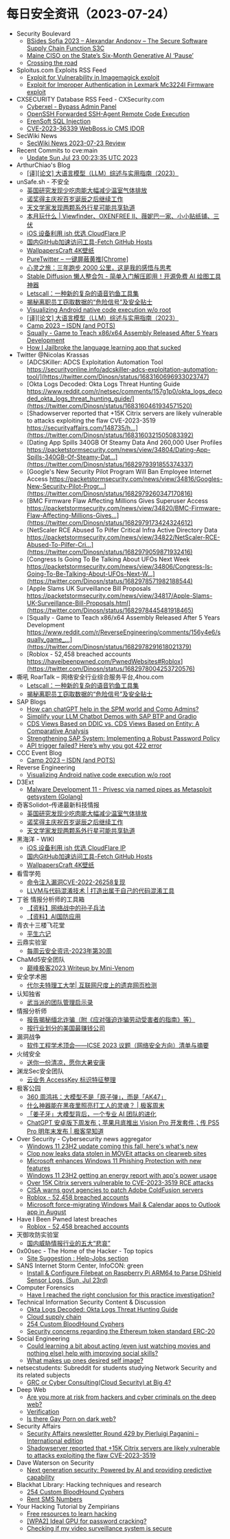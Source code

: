 # 每日安全资讯（2023-07-24）

- Security Boulevard
  - [BSides Sofia 2023 – Alexandar Andonov – The Secure Software Supply Chain Function S3C](https://securityboulevard.com/2023/07/bsides-sofia-2023-alexandar-andonov-the-secure-software-supply-chain-function-s3c/)
  - [Maine CISO on the State’s Six-Month Generative AI ‘Pause’](https://securityboulevard.com/2023/07/maine-ciso-on-the-states-six-month-generative-ai-pause/)
  - [Crossing the road](https://securityboulevard.com/2023/07/crossing-the-road/)
- Sploitus.com Exploits RSS Feed
  - [Exploit for Vulnerability in Imagemagick exploit](https://sploitus.com/exploit?id=37AA545A-316D-5755-9C9C-596005F23A06&utm_source=rss&utm_medium=rss)
  - [Exploit for Improper Authentication in Lexmark Mc3224I Firmware exploit](https://sploitus.com/exploit?id=DBCA9A54-C355-5FA7-AE73-C601DAC46702&utm_source=rss&utm_medium=rss)
- CXSECURITY Database RSS Feed - CXSecurity.com
  - [Cyberxel - Bypass Admin Panel](https://cxsecurity.com/issue/WLB-2023070058)
  - [OpenSSH Forwarded SSH-Agent Remote Code Execution](https://cxsecurity.com/issue/WLB-2023070057)
  - [ErenSoft SQL Injection](https://cxsecurity.com/issue/WLB-2023070055)
  - [CVE-2023-36339 WebBoss.io CMS IDOR](https://cxsecurity.com/issue/WLB-2023070054)
- SecWiki News
  - [SecWiki News 2023-07-23 Review](http://www.sec-wiki.com/?2023-07-23)
- Recent Commits to cve:main
  - [Update Sun Jul 23 00:23:35 UTC 2023](https://github.com/trickest/cve/commit/1e23d4436040030b50d1b84d7c621834374146c9)
- ArthurChiao's Blog
  - [[译][论文] 大语言模型（LLM）综述与实用指南（2023）](https://arthurchiao.github.io/blog/llm-practical-guide-zh/)
- unSafe.sh - 不安全
  - [英国研究发现少吃肉能大幅减少温室气体排放](https://buaq.net/go-172727.html)
  - [诺奖得主庆祝百岁诞辰之后继续工作](https://buaq.net/go-172725.html)
  - [天文学家发现两颗系外行星可能共享轨道](https://buaq.net/go-172726.html)
  - [本月玩什么 | Viewfinder、OXENFREE II、薇妮巴一家、小小贴纸铺、三伏](https://buaq.net/go-172724.html)
  - [iOS 设备利用 ish 优选 CloudFlare IP](https://buaq.net/go-172721.html)
  - [国内GitHub加速访问工具-Fetch GitHub Hosts](https://buaq.net/go-172722.html)
  - [WallpapersCraft 4K壁纸](https://buaq.net/go-172723.html)
  - [PureTwitter – 一键屏蔽黄推[Chrome]](https://buaq.net/go-172719.html)
  - [心灵之旅：三年跑步 2000 公里，这是我的感悟与思考](https://buaq.net/go-172717.html)
  - [Stable Diffusion 懒人整合包 - 简单入门解压即用！开源免费 AI 绘图工具神器](https://buaq.net/go-172720.html)
  - [Letscall：一种新的复杂的语音钓鱼工具集](https://buaq.net/go-172715.html)
  - [揭秘离职员工窃取数据的“危险信号”及安全贴士](https://buaq.net/go-172716.html)
  - [Visualizing Android native code execution w/o root](https://buaq.net/go-172713.html)
  - [[译][论文] 大语言模型（LLM）综述与实用指南（2023）](https://buaq.net/go-172718.html)
  - [Camp 2023 – ISDN (and POTS)](https://buaq.net/go-172728.html)
  - [Squally - Game to Teach x86/x64 Assembly Released After 5 Years Development](https://buaq.net/go-172712.html)
  - [How I Jailbroke the language learning app that sucked](https://buaq.net/go-172710.html)
- Twitter @Nicolas Krassas
  - [ADCSKiller: ADCS Exploitation Automation Tool https://securityonline.info/adcskiller-adcs-exploitation-automation-tool/](https://twitter.com/Dinosn/status/1683160696933023747)
  - [Okta Logs Decoded: Okta Logs Threat Hunting Guide https://www.reddit.com/r/netsec/comments/157g1p0/okta_logs_decoded_okta_logs_threat_hunting_guide/](https://twitter.com/Dinosn/status/1683160461934571520)
  - [Shadowserver reported that +15K Citrix servers are likely vulnerable to attacks exploiting the flaw CVE-2023-3519 https://securityaffairs.com/148735/h...](https://twitter.com/Dinosn/status/1683160321505083392)
  - [Dating App Spills 340GB Of Steamy Data And 260,000 User Profiles https://packetstormsecurity.com/news/view/34804/Dating-App-Spills-340GB-Of-Steamy-Dat...](https://twitter.com/Dinosn/status/1682979391855374337)
  - [Google's New Security Pilot Program Will Ban Employee Internet Access https://packetstormsecurity.com/news/view/34816/Googles-New-Security-Pilot-Progr...](https://twitter.com/Dinosn/status/1682979260347170816)
  - [BMC Firmware Flaw Affecting Millions Gives Superuser Access https://packetstormsecurity.com/news/view/34820/BMC-Firmware-Flaw-Affecting-Millions-Gives...](https://twitter.com/Dinosn/status/1682979173424324612)
  - [NetScaler RCE Abused To Pilfer Critical Infra Active Directory Data https://packetstormsecurity.com/news/view/34822/NetScaler-RCE-Abused-To-Pilfer-Cri...](https://twitter.com/Dinosn/status/1682979059871932416)
  - [Congress Is Going To Be Talking About UFOs Next Week https://packetstormsecurity.com/news/view/34806/Congress-Is-Going-To-Be-Talking-About-UFOs-Next-W...](https://twitter.com/Dinosn/status/1682978571982188544)
  - [Apple Slams UK Surveillance Bill Proposals https://packetstormsecurity.com/news/view/34817/Apple-Slams-UK-Surveillance-Bill-Proposals.html](https://twitter.com/Dinosn/status/1682978445481918465)
  - [Squally - Game to Teach x86/x64 Assembly Released After 5 Years Development https://www.reddit.com/r/ReverseEngineering/comments/156y4e6/squally_game_...](https://twitter.com/Dinosn/status/1682978291618021379)
  - [Roblox - 52,458 breached accounts https://haveibeenpwned.com/PwnedWebsites#Roblox](https://twitter.com/Dinosn/status/1682978004253720576)
- 嘶吼 RoarTalk – 网络安全行业综合服务平台,4hou.com
  - [Letscall：一种新的复杂的语音钓鱼工具集](https://www.4hou.com/posts/1pEZ)
  - [揭秘离职员工窃取数据的“危险信号”及安全贴士](https://www.4hou.com/posts/DZJk)
- SAP Blogs
  - [How can chatGPT help in the SPM world and Comp Admins?](https://blogs.sap.com/2023/07/23/how-can-chatgpt-help-in-the-spm-world-and-comp-admins/)
  - [Simplify your LLM Chatbot Demos with SAP BTP and Gradio](https://blogs.sap.com/2023/07/23/simplify-your-llm-chatbot-demos-with-sap-btp-and-gradio/)
  - [CDS Views Based on DDIC vs. CDS Views Based on Entity: A Comparative Analysis](https://blogs.sap.com/2023/07/23/cds-views-based-on-ddic-vs.-cds-views-based-on-entity-a-comparative-analysis/)
  - [Strengthening SAP System: Implementing a Robust Password Policy](https://blogs.sap.com/2023/07/23/strengthening-sap-system-implementing-a-robust-password-policy/)
  - [API trigger failed? Here’s why you got 422 error](https://blogs.sap.com/2023/07/23/api-trigger-failed-heres-why-you-got-422-error/)
- CCC Event Blog
  - [Camp 2023 – ISDN (and POTS)](https://events.ccc.de/2023/07/23/camp23-isdn/)
- Reverse Engineering
  - [Visualizing Android native code execution w/o root](https://www.reddit.com/r/ReverseEngineering/comments/1570a5w/visualizing_android_native_code_execution_wo_root/)
- D3Ext
  - [Malware Development 11 - Privesc via named pipes as Metasploit getsystem (Golang)](https://d3ext.github.io/posts/malware-dev-11/)
- 奇客Solidot–传递最新科技情报
  - [英国研究发现少吃肉能大幅减少温室气体排放](https://www.solidot.org/story?sid=75591)
  - [诺奖得主庆祝百岁诞辰之后继续工作](https://www.solidot.org/story?sid=75590)
  - [天文学家发现两颗系外行星可能共享轨道](https://www.solidot.org/story?sid=75589)
- 黑海洋 - WIKI
  - [iOS 设备利用 ish 优选 CloudFlare IP](https://blog.upx8.com/3705)
  - [国内GitHub加速访问工具-Fetch GitHub Hosts](https://blog.upx8.com/3704)
  - [WallpapersCraft 4K壁纸](https://blog.upx8.com/3703)
- 看雪学苑
  - [命令注入漏洞CVE-2022-26258复现](https://mp.weixin.qq.com/s?__biz=MjM5NTc2MDYxMw==&mid=2458510132&idx=1&sn=89ff1eb23af91def9ef50a1dc3a28878&chksm=b18ed3be86f95aa8083bcf5d09670cf6debd41a6ab5f68fb58c1bc957a058b35db474703e0d4&scene=58&subscene=0#rd)
  - [LLVM与代码混淆技术 | 打造出属于自己的代码混淆工具](https://mp.weixin.qq.com/s?__biz=MjM5NTc2MDYxMw==&mid=2458510132&idx=2&sn=a40e41d1d287bb2428891c98a9ae5e53&chksm=b18ed3be86f95aa8fe94308367988d3f20e9259e9073f7c9dfd96e670198cf8c5ac5466d264e&scene=58&subscene=0#rd)
- 丁爸 情报分析师的工具箱
  - [【资料】网络战中的孙子兵法](https://mp.weixin.qq.com/s?__biz=MzI2MTE0NTE3Mw==&mid=2651137391&idx=1&sn=2d898a996632468fc37ee5260c939dcb&chksm=f1af5255c6d8db432d53cfd2e1c014db95953b6e415effad9c0c16f446a0a808818bbf0b3c0b&scene=58&subscene=0#rd)
  - [【资料】AI国防应用](https://mp.weixin.qq.com/s?__biz=MzI2MTE0NTE3Mw==&mid=2651137391&idx=2&sn=3e1d41c57b1fca9e17e0f4815373e988&chksm=f1af5255c6d8db43d78af6db658a29c5e5cd0567c0d53453134c6f3a40c8f28d0aa4a2354109&scene=58&subscene=0#rd)
- 青衣十三楼飞花堂
  - [平生六记](https://mp.weixin.qq.com/s?__biz=MzUzMjQyMDE3Ng==&mid=2247486712&idx=1&sn=1231c5fc980318c933ff1da6b73552e7&chksm=fab2cfc7cdc546d1d92f2ed25ce2b6704ee73a07904a633f3034792e15782593b571f4857286&scene=58&subscene=0#rd)
- 云鼎实验室
  - [每周云安全资讯-2023年第30周](https://mp.weixin.qq.com/s?__biz=MzU3ODAyMjg4OQ==&mid=2247494983&idx=1&sn=5bf6b26179e359f0769158c669ccd009&chksm=fd7911c1ca0e98d7f20212043b2b4fa943c8e98262f1434dd54569e0295541bdbb39c6a61458&scene=58&subscene=0#rd)
- ChaMd5安全团队
  - [巅峰极客2023 Writeup by Mini-Venom](https://mp.weixin.qq.com/s?__biz=MzIzMTc1MjExOQ==&mid=2247509230&idx=1&sn=af92b40c1eff8cb3d1f2c0b50ed66d36&chksm=e89d8c36dfea052047d23c8dd83fbac8980f08bcca17b7b842d52c1b18cb7d527adc6cd1773b&scene=58&subscene=0#rd)
- 安全学术圈
  - [代尔夫特理工大学| 互联网尺度上的遗弃网页检测](https://mp.weixin.qq.com/s?__biz=MzU5MTM5MTQ2MA==&mid=2247489271&idx=1&sn=831ef7589d3785115e21f1151ec57506&chksm=fe2ee97cc959606a766e52cc64677760b70e14c37ed4c19bb15ecb6d2224473c042999ef23d0&scene=58&subscene=0#rd)
- 认知独省
  - [武当派的团队管理启示录](https://mp.weixin.qq.com/s?__biz=MzU0NTI4MDQwMQ==&mid=2247483977&idx=1&sn=2c9039c83ab3ae59cba2c80a6d3f263c&chksm=fb6e1ab7cc1993a145c0c8bd46536db5a101a7dec97de6a4267f28b21652df219006a7ac64dd&scene=58&subscene=0#rd)
- 情报分析师
  - [报告揭秘缅北诈骗（附《应对强迫诈骗劳动受害者的指南》等）](https://mp.weixin.qq.com/s?__biz=MzA3Mjc1MTkwOA==&mid=2650536155&idx=1&sn=d899b4f556be7e13618f1958217f17d6&chksm=8716d690b0615f86a695a6b66134fd0f5cf06668423dd7c716ef4b7e446eae48b4a23ec5e67c&scene=58&subscene=0#rd)
  - [按行业划分的美国最赚钱公司](https://mp.weixin.qq.com/s?__biz=MzA3Mjc1MTkwOA==&mid=2650536155&idx=2&sn=0c175f98f9ee518f1cf7db3187b3e94b&chksm=8716d690b0615f863621146f69c4f71bc1b87d6873120fd60b954162783dc714174e580fbca9&scene=58&subscene=0#rd)
- 漏洞战争
  - [软件工程学术顶会——ICSE 2023 议题（网络安全方向）清单与摘要](https://mp.weixin.qq.com/s?__biz=MzU0MzgzNTU0Mw==&mid=2247485145&idx=1&sn=f2f11c8ff893b98c6c16f4e27fd29e5e&chksm=fb041221cc739b37e8ed297185ed59937d6c9e0c220294076fb4488f74aaf2ecadbbc7bebb8f&scene=58&subscene=0#rd)
- 火绒安全
  - [送你一份清凉，愿你大暑安康](https://mp.weixin.qq.com/s?__biz=MzI3NjYzMDM1Mg==&mid=2247515095&idx=1&sn=887ccd8987e1c3c019f38f8c7775351c&chksm=eb7065e8dc07ecfe431884a7e217646f9778567e19ae0c09b5d6db8332cce63f9293c1c7964a&scene=58&subscene=0#rd)
- 渊龙Sec安全团队
  - [云业务 AccessKey 标识特征整理](https://mp.weixin.qq.com/s?__biz=Mzg4NTY0MDg1Mg==&mid=2247485091&idx=1&sn=60bbefe43bfed5de2dcd56f99cca24bc&chksm=cfa49d58f8d3144ed0a7a785d2c8fdcff7345336c72acf04f35c2728672d57eef8b3eda998a7&scene=58&subscene=0#rd)
- 极客公园
  - [360 周鸿祎：大模型不是「原子弹」，而是「AK47」](https://mp.weixin.qq.com/s?__biz=MTMwNDMwODQ0MQ==&mid=2653002131&idx=1&sn=558bcd4aefe901038eddb796a087edcd&chksm=7e54e42549236d33c1e5ebfdc475ffd5137713ecb7e01cc902c13aed951685fbcabeaa5968ee&scene=58&subscene=0#rd)
  - [什么神器能在黑夜里照亮打工人的灵魂？ | 极客周末](https://mp.weixin.qq.com/s?__biz=MTMwNDMwODQ0MQ==&mid=2653002131&idx=2&sn=def57a3d441d1abd5b99db124b4df239&chksm=7e54e42549236d333b03f58870a525a25b221df8568c82518436ae635ef223c1c16cbf66835f&scene=58&subscene=0#rd)
  - [「姜子牙」大模型背后，一个专业 AI 团队的进化](https://mp.weixin.qq.com/s?__biz=MTMwNDMwODQ0MQ==&mid=2653002089&idx=1&sn=29de14d34a53ad3a004dceb1f49ad173&chksm=7e54e4df49236dc9f0374066531e40b8fdd2b485baf0eb21685c1121fb71331414c109d6c07b&scene=58&subscene=0#rd)
  - [ChatGPT 安卓版下周发布；苹果月底推出 Vision Pro 开发套件；传 PS5 Pro 明年末发布 | 极客早知道](https://mp.weixin.qq.com/s?__biz=MTMwNDMwODQ0MQ==&mid=2653002028&idx=1&sn=7a3825d327302e337982eb7c10e0f36c&chksm=7e54e49a49236d8c95986d37b7e7c5035ce2088771a4f74aa2c6a565c4d7af4179a9d3925948&scene=58&subscene=0#rd)
- Over Security - Cybersecurity news aggregator
  - [Windows 11 23H2 update coming this fall, here's what's new](https://www.bleepingcomputer.com/news/microsoft/windows-11-23h2-update-coming-this-fall-heres-whats-new/)
  - [Clop now leaks data stolen in MOVEit attacks on clearweb sites](https://www.bleepingcomputer.com/news/security/clop-now-leaks-data-stolen-in-moveit-attacks-on-clearweb-sites/)
  - [Microsoft enhances Windows 11 Phishing Protection with new features](https://www.bleepingcomputer.com/news/microsoft/microsoft-enhances-windows-11-phishing-protection-with-new-features/)
  - [Windows 11 23H2 getting an energy report with app's power usage](https://www.bleepingcomputer.com/news/microsoft/windows-11-23h2-getting-an-energy-report-with-apps-power-usage/)
  - [Over 15K Citrix servers vulnerable to CVE-2023-3519 RCE attacks](https://www.bleepingcomputer.com/news/security/over-15k-citrix-servers-vulnerable-to-cve-2023-3519-rce-attacks/)
  - [CISA warns govt agencies to patch Adobe ColdFusion servers](https://www.bleepingcomputer.com/news/security/cisa-warns-govt-agencies-to-patch-adobe-coldfusion-servers/)
  - [Roblox - 52,458 breached accounts](https://haveibeenpwned.com/PwnedWebsites#Roblox)
  - [Microsoft force-migrating Windows Mail & Calendar apps to Outlook app in August](https://www.bleepingcomputer.com/news/microsoft/microsoft-force-migrating-windows-mail-and-calendar-apps-to-outlook-app-in-august/)
- Have I Been Pwned latest breaches
  - [Roblox - 52,458 breached accounts](https://haveibeenpwned.com/PwnedWebsites#Roblox)
- 天御攻防实验室
  - [国内威胁情报行业的五大“悲哀”](https://mp.weixin.qq.com/s?__biz=MzU0MzgyMzM2Nw==&mid=2247484999&idx=1&sn=485863f4e66a62f55aa69334c787e6f3&chksm=fb04c52fcc734c3919fc28c61a9b13488b89efe4c1ba5cb16f8f00f0c6e996c7f1df47984463&scene=58&subscene=0#rd)
- 0x00sec - The Home of the Hacker - Top topics
  - [Site Suggestion : Help-Jobs section](https://0x00sec.org/t/site-suggestion-help-jobs-section/36083)
- SANS Internet Storm Center, InfoCON: green
  - [Install &#x26; Configure Filebeat on Raspberry Pi ARM64 to Parse DShield Sensor Logs, (Sun, Jul 23rd)](https://isc.sans.edu/diary/rss/30056)
- Computer Forensics
  - [Have I reached the right conclusion for this practice investigation?](https://www.reddit.com/r/computerforensics/comments/157htst/have_i_reached_the_right_conclusion_for_this/)
- Technical Information Security Content & Discussion
  - [Okta Logs Decoded: Okta Logs Threat Hunting Guide](https://www.reddit.com/r/netsec/comments/157g1p0/okta_logs_decoded_okta_logs_threat_hunting_guide/)
  - [Cloud supply chain](https://www.reddit.com/r/netsec/comments/157bdmp/cloud_supply_chain/)
  - [254 Custom BloodHound Cyphers](https://www.reddit.com/r/netsec/comments/157kwxk/254_custom_bloodhound_cyphers/)
  - [Security concerns regarding the Ethereum token standard ERC-20](https://www.reddit.com/r/netsec/comments/156zuo8/security_concerns_regarding_the_ethereum_token/)
- Social Engineering
  - [Could learning a bit about acting (even just watching movies and nothing else) help with improving social skills?](https://www.reddit.com/r/SocialEngineering/comments/157jqnf/could_learning_a_bit_about_acting_even_just/)
  - [What makes up ones desired self image?](https://www.reddit.com/r/SocialEngineering/comments/157s2hi/what_makes_up_ones_desired_self_image/)
- netsecstudents: Subreddit for students studying Network Security and its related subjects
  - [GRC or Cyber Consulting(Cloud Security) at Big 4?](https://www.reddit.com/r/netsecstudents/comments/1573gy3/grc_or_cyber_consultingcloud_security_at_big_4/)
- Deep Web
  - [Are you more at risk from hackers and cyber criminals on the deep web?](https://www.reddit.com/r/deepweb/comments/1579cu9/are_you_more_at_risk_from_hackers_and_cyber/)
  - [Verification](https://www.reddit.com/r/deepweb/comments/157aaef/verification/)
  - [Is there Gay Porn on dark web?](https://www.reddit.com/r/deepweb/comments/15772sn/is_there_gay_porn_on_dark_web/)
- Security Affairs
  - [Security Affairs newsletter Round 429 by Pierluigi Paganini – International edition](https://securityaffairs.com/148745/breaking-news/security-affairs-newsletter-round-429-by-pierluigi-paganini-international-edition.html)
  - [Shadowserver reported that +15K Citrix servers are likely vulnerable to attacks exploiting the flaw CVE-2023-3519](https://securityaffairs.com/148735/hacking/15k-citrix-servers-vulnerable-cve-2023-3519.html)
- Dave Waterson on Security
  - [Next generation security: Powered by AI and providing predictive capability](https://dwaterson.com/2023/07/23/next-generation-security-powered-by-ai-and-providing-predictive-capability/)
- Blackhat Library: Hacking techniques and research
  - [254 Custom BloodHound Cyphers](https://www.reddit.com/r/blackhat/comments/157l304/254_custom_bloodhound_cyphers/)
  - [Rent SMS Numbers](https://www.reddit.com/r/blackhat/comments/1572htt/rent_sms_numbers/)
- Your Hacking Tutorial by Zempirians
  - [Free resources to learn hacking](https://www.reddit.com/r/HowToHack/comments/157anlv/free_resources_to_learn_hacking/)
  - [[WPA2] Ideal GPU for password cracking?](https://www.reddit.com/r/HowToHack/comments/157ngy1/wpa2_ideal_gpu_for_password_cracking/)
  - [Checking if my video surveillance system is secure](https://www.reddit.com/r/HowToHack/comments/15799oy/checking_if_my_video_surveillance_system_is_secure/)
